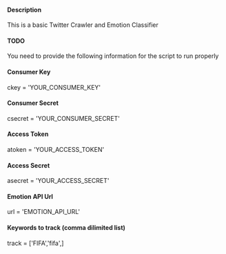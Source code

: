 #### Description
This is a basic Twitter Crawler and Emotion Classifier

#### TODO
You need to provide the following information for the script to run properly

#### Consumer Key
ckey = 'YOUR_CONSUMER_KEY'
#### Consumer Secret
csecret = 'YOUR_CONSUMER_SECRET'
#### Access Token
atoken = 'YOUR_ACCESS_TOKEN'
#### Access Secret
asecret = 'YOUR_ACCESS_SECRET'

#### Emotion API Url
url = 'EMOTION_API_URL'

#### Keywords to track (comma dilimited list)
track = ['FIFA','fifa',]
